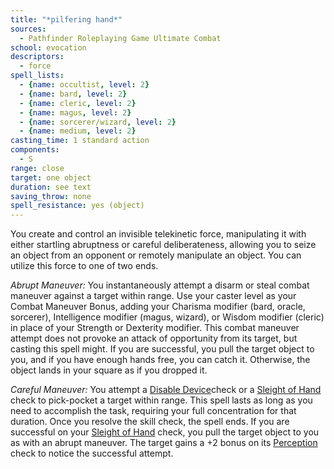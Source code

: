 ```yaml
---
title: "*pilfering hand*"
sources:
  - Pathfinder Roleplaying Game Ultimate Combat
school: evocation
descriptors:
  - force
spell_lists:
  - {name: occultist, level: 2}
  - {name: bard, level: 2}
  - {name: cleric, level: 2}
  - {name: magus, level: 2}
  - {name: sorcerer/wizard, level: 2}
  - {name: medium, level: 2}
casting_time: 1 standard action
components:
  - S
range: close
target: one object
duration: see text
saving_throw: none
spell_resistance: yes (object)
---
```


You create and control an invisible telekinetic force, manipulating it with either startling abruptness or careful deliberateness, allowing you to seize an object from an opponent or remotely manipulate an object. You can utilize this force to one of two ends.

*Abrupt Maneuver:* You instantaneously attempt a disarm or steal combat maneuver against a target within range. Use your caster level as your Combat Maneuver Bonus, adding your Charisma modifier (bard, oracle, sorcerer), Intelligence modifier (magus, wizard), or Wisdom modifier (cleric) in place of your Strength or Dexterity modifier. This combat maneuver attempt does not provoke an attack of opportunity from its target, but casting this spell might. If you are successful, you pull the target object to you, and if you have enough hands free, you can catch it. Otherwise, the object lands in your square as if you dropped it.

*Careful Maneuver:* You attempt a [Disable Device](/skills/disable-device/)check or a [Sleight of Hand](/skills/sleight-of-hand/) check to pick-pocket a target within range. This spell lasts as long as you need to accomplish the task, requiring your full concentration for that duration. Once you resolve the skill check, the spell ends. If you are successful on your [Sleight of Hand](/skills/sleight-of-hand/) check, you pull the target object to you as with an abrupt maneuver. The target gains a +2 bonus on its [Perception](/skills/perception/) check to notice the successful attempt.

